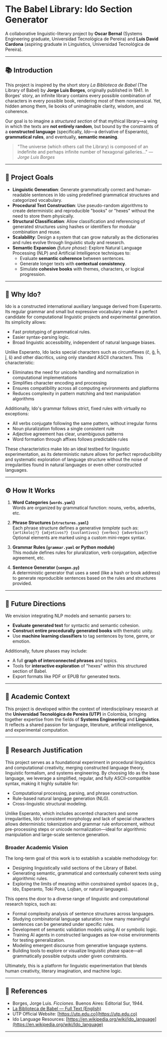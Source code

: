 # The Babel Library: Ido Section Generator

A collaborative linguistic-literary project by **Oscar Bernal** (Systems Engineering graduate, Universidad Tecnológica de Pereira) and **Luis David Cardona** (aspiring graduate in Linguistics, Universidad Tecnológica de Pereira).

---

## 📚 Introduction

This project is inspired by the short story *La Biblioteca de Babel* (The Library of Babel) by **Jorge Luis Borges**, originally published in 1941. In Borges' story, an infinite library contains every possible combination of characters in every possible book, rendering most of them nonsensical. Yet, hidden among them, lie books of unimaginable clarity, wisdom, and coherence.

Our goal is to imagine a *structured section* of that mythical library—a wing in which the texts are **not entirely random**, but bound by the constraints of a **constructed language** (specifically, *Ido*—a derivative of Esperanto), **grammatical rules**, and eventually, **semantic meaning**.

> "The universe (which others call the Library) is composed of an indefinite and perhaps infinite number of hexagonal galleries…" — *Jorge Luis Borges*

---

## 🎯 Project Goals

- **Linguistic Generation**: Generate grammatically correct and human-readable sentences in Ido using predefined grammatical structures and categorized vocabulary.
- **Procedural Text Construction**: Use pseudo-random algorithms to create deterministic and reproducible "books" or "hexes" without the need to store them physically.
- **Structural Classification**: Allow classification and referencing of generated structures using hashes or identifiers for modular combination and reuse.
- **Scalability**: Design a system that can grow naturally as the dictionaries and rules evolve through linguistic study and research.
- **Semantic Expansion** *(future phase)*: Explore Natural Language Processing (NLP) and Artificial Intelligence techniques to:
  - Evaluate **semantic coherence** between sentences.
  - Generate longer texts with **contextual consistency**.
  - Simulate **cohesive books** with themes, characters, or logical progression.

---

## 🧠 Why Ido?

Ido is a constructed international auxiliary language derived from Esperanto. Its regular grammar and small but expressive vocabulary make it a perfect candidate for computational linguistic projects and experimental generation. Its simplicity allows:

- Fast prototyping of grammatical rules.
- Easier syntax-parsing logic.
- Broad linguistic accessibility, independent of natural language biases.

Unlike Esperanto, Ido lacks special characters such as circumflexes (ĉ, ĝ, ĥ, ĵ, ŝ) and other diacritics, using only standard ASCII characters. This characteristic:
- Eliminates the need for unicode handling and normalization in computational implementations
- Simplifies character encoding and processing
- Ensures compatibility across all computing environments and platforms
- Reduces complexity in pattern matching and text manipulation algorithms

Additionally, Ido's grammar follows strict, fixed rules with virtually no exceptions:
- All verbs conjugate following the same pattern, without irregular forms
- Noun pluralization follows a single consistent rule
- Adjective agreement has clear, unambiguous patterns
- Word formation through affixes follows predictable rules

These characteristics make Ido an ideal testbed for linguistic experimentation, as its deterministic nature allows for perfect reproducibility and systematic exploration of language structure without the noise of irregularities found in natural languages or even other constructed languages.

---

## ⚙️ How It Works

1. **Word Categories (`words.yaml`)**  
   Words are organized by grammatical function: nouns, verbs, adverbs, etc.

2. **Phrase Structures (`structures.yaml`)**  
   Each phrase structure defines a generative *template* such as:  
   `{artikoloj?} {adjetivos?} {sustantivos} {verbos} {adverbios?}`  
   Optional elements are marked using a custom mini-regex syntax.

3. **Grammar Rules (`grammar.yaml` or Python module)**  
   This module defines rules for pluralization, verb conjugation, adjective agreement, etc.

4. **Sentence Generator (`sengen.py`)**  
   A deterministic generator that uses a seed (like a hash or book address) to generate reproducible sentences based on the rules and structures provided.

---

## 🧪 Future Directions

We envision integrating NLP models and semantic parsers to:
- **Evaluate generated text** for syntactic and semantic cohesion.
- **Construct entire procedurally generated books** with thematic unity.
- Use **machine learning classifiers** to tag sentences by tone, genre, or emotion.

Additionally, future phases may include:
- A full **graph of interconnected phrases** and topics.
- Tools for **interactive exploration** of "hexes" within this structured section of Babel.
- Export formats like PDF or EPUB for generated texts.

---

## 📍 Academic Context

This project is developed within the context of interdisciplinary research at the **Universidad Tecnológica de Pereira (UTP)** in Colombia, bringing together expertise from the fields of **Systems Engineering** and **Linguistics**. It reflects a shared passion for language, literature, artificial intelligence, and experimental computation.

---

## 🔬 Research Justification

This project serves as a foundational experiment in procedural linguistics and computational creativity, merging constructed language theory, linguistic formalism, and systems engineering. By choosing Ido as the base language, we leverage a simplified, regular, and fully ASCII-compatible syntax, making it highly suitable for:

- Computational processing, parsing, and phrase construction.
- Rule-based natural language generation (NLG).
- Cross-linguistic structural modeling.

Unlike Esperanto, which includes accented characters and some irregularities, Ido's consistent morphology and lack of special characters allows deterministic tokenization and grammar rule enforcement, without pre-processing steps or unicode normalization—ideal for algorithmic manipulation and large-scale sentence generation.

### Broader Academic Vision

The long-term goal of this work is to establish a scalable methodology for:

- Designing linguistically valid sections of the Library of Babel.
- Generating semantic, grammatical and contextually coherent texts using algorithmic rules.
- Exploring the limits of meaning within constrained symbol spaces (e.g., Ido, Esperanto, Toki Pona, Lojban, or natural languages).

This opens the door to a diverse range of linguistic and computational research topics, such as:

- Formal complexity analysis of sentence structures across languages.
- Studying combinatorial language saturation: how many meaningful sentences can be generated under specific rules.
- Development of semantic validation models using AI or symbolic logic.
- Training AI agents in constructed languages as low-noise environments for testing generalization.
- Modeling emergent discourse from generative language systems.
- Building tools to explore or visualize linguistic phase space—all grammatically possible outputs under given constraints.

Ultimately, this is a platform for linguistic experimentation that blends human creativity, literary imagination, and machine logic.

---

## 🧾 References

- Borges, Jorge Luis. *Ficciones*. Buenos Aires: Editorial Sur, 1944.
- [La Biblioteca de Babel — Full Text (English)](https://libraryofbabel.info/Borges.html)
- UTP Official Website: [https://utp.edu.co](https://utp.edu.co)
- Ido Language Resources: [https://en.wikipedia.org/wiki/Ido_language](https://en.wikipedia.org/wiki/Ido_language)

--- 